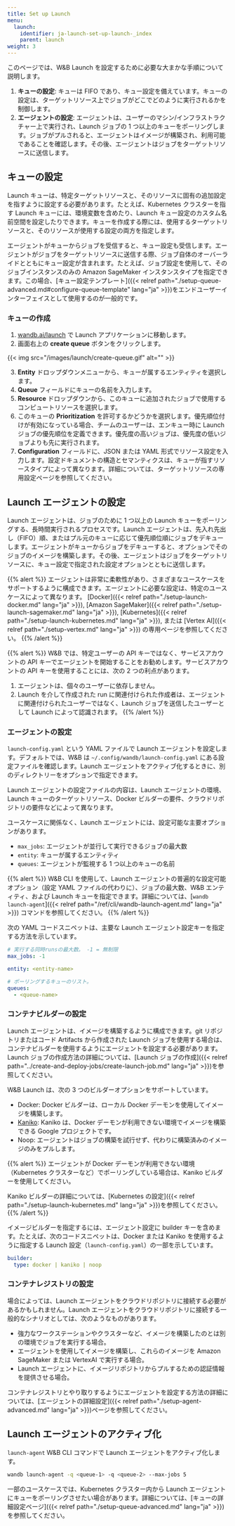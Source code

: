 ```yaml
---
title: Set up Launch
menu:
  launch:
    identifier: ja-launch-set-up-launch-_index
    parent: launch
weight: 3
---
```


このページでは、W&B Launch を設定するために必要な大まかな手順について説明します。

1. **キューの設定**: キューは FIFO であり、キュー設定を備えています。キューの設定は、ターゲットリソース上でジョブがどこでどのように実行されるかを制御します。
2. **エージェントの設定**: エージェントは、ユーザーのマシン/インフラストラクチャー上で実行され、Launch ジョブの 1 つ以上のキューをポーリングします。ジョブがプルされると、エージェントはイメージが構築され、利用可能であることを確認します。その後、エージェントはジョブをターゲットリソースに送信します。

## キューの設定
Launch キューは、特定ターゲットリソースと、そのリソースに固有の追加設定を指すように設定する必要があります。たとえば、Kubernetes クラスターを指す Launch キューには、環境変数を含めたり、Launch キュー設定のカスタム名前空間を設定したりできます。キューを作成する際には、使用するターゲットリソースと、そのリソースが使用する設定の両方を指定します。

エージェントがキューからジョブを受信すると、キュー設定も受信します。エージェントがジョブをターゲットリソースに送信する際、ジョブ自体のオーバーライドとともにキュー設定が含まれます。たとえば、ジョブ設定を使用して、そのジョブインスタンスのみの Amazon SageMaker インスタンスタイプを指定できます。この場合、[キュー設定テンプレート]({{< relref path="./setup-queue-advanced.md#configure-queue-template" lang="ja" >}})をエンドユーザーインターフェイスとして使用するのが一般的です。

### キューの作成
1. [wandb.ai/launch](https://wandb.ai/launch) で Launch アプリケーションに移動します。
2. 画面右上の **create queue** ボタンをクリックします。

{{< img src="/images/launch/create-queue.gif" alt="" >}}

3. **Entity** ドロップダウンメニューから、キューが属するエンティティを選択します。
4. **Queue** フィールドにキューの名前を入力します。
5. **Resource** ドロップダウンから、このキューに追加されたジョブで使用するコンピュートリソースを選択します。
6. このキューの **Prioritization** を許可するかどうかを選択します。優先順位付けが有効になっている場合、チームのユーザーは、エンキュー時に Launch ジョブの優先順位を定義できます。優先度の高いジョブは、優先度の低いジョブよりも先に実行されます。
7. **Configuration** フィールドに、JSON または YAML 形式でリソース設定を入力します。設定ドキュメントの構造とセマンティクスは、キューが指すリソースタイプによって異なります。詳細については、ターゲットリソースの専用設定ページを参照してください。

## Launch エージェントの設定
Launch エージェントは、ジョブのために 1 つ以上の Launch キューをポーリングする、長時間実行されるプロセスです。Launch エージェントは、先入れ先出し（FIFO）順、またはプル元のキューに応じて優先順位順にジョブをデキューします。エージェントがキューからジョブをデキューすると、オプションでそのジョブのイメージを構築します。その後、エージェントはジョブをターゲットリソースに、キュー設定で指定された設定オプションととも​​に送信します。

{{% alert %}}
エージェントは非常に柔軟性があり、さまざまなユースケースをサポートするように構成できます。エージェントに必要な設定は、特定のユースケースによって異なります。 [Docker]({{< relref path="./setup-launch-docker.md" lang="ja" >}}), [Amazon SageMaker]({{< relref path="./setup-launch-sagemaker.md" lang="ja" >}}), [Kubernetes]({{< relref path="./setup-launch-kubernetes.md" lang="ja" >}}), または [Vertex AI]({{< relref path="./setup-vertex.md" lang="ja" >}}) の専用ページを参照してください。
{{% /alert %}}

{{% alert %}}
W&B では、特定ユーザーの API キーではなく、サービスアカウントの API キーでエージェントを開始することをお勧めします。サービスアカウントの API キーを使用することには、次の 2 つの利点があります。
1. エージェントは、個々のユーザーに依存しません。
2. Launch を介して作成された run に関連付けられた作成者は、エージェントに関連付けられたユーザーではなく、Launch ジョブを送信したユーザーとして Launch によって認識されます。
{{% /alert %}}

### エージェントの設定
`launch-config.yaml` という YAML ファイルで Launch エージェントを設定します。デフォルトでは、W&B は `~/.config/wandb/launch-config.yaml` にある設定ファイルを確認します。Launch エージェントをアクティブ化するときに、別のディレクトリーをオプションで指定できます。

Launch エージェントの設定ファイルの内容は、Launch エージェントの環境、Launch キューのターゲットリソース、Docker ビルダーの要件、クラウドリポジトリの要件などによって異なります。

ユースケースに関係なく、Launch エージェントには、設定可能な主要オプションがあります。
* `max_jobs`: エージェントが並行して実行できるジョブの最大数
* `entity`: キューが属するエンティティ
* `queues`: エージェントが監視する 1 つ以上のキューの名前

{{% alert %}}
W&B CLI を使用して、Launch エージェントの普遍的な設定可能オプション（設定 YAML ファイルの代わりに）、ジョブの最大数、W&B エンティティ、および Launch キューを指定できます。詳細については、[`wandb launch-agent`]({{< relref path="/ref/cli/wandb-launch-agent.md" lang="ja" >}}) コマンドを参照してください。
{{% /alert %}}

次の YAML コードスニペットは、主要な Launch エージェント設定キーを指定する方法を示しています。

```yaml title="launch-config.yaml"
# 実行する同時runsの最大数。 -1 = 無制限
max_jobs: -1

entity: <entity-name>

# ポーリングするキューのリスト。
queues:
  - <queue-name>
```

### コンテナビルダーの設定
Launch エージェントは、イメージを構築するように構成できます。git リポジトリまたはコード Artifacts から作成された Launch ジョブを使用する場合は、コンテナビルダーを使用するようにエージェントを設定する必要があります。 Launch ジョブの作成方法の詳細については、[Launch ジョブの作成]({{< relref path="../create-and-deploy-jobs/create-launch-job.md" lang="ja" >}})を参照してください。

W&B Launch は、次の 3 つのビルダーオプションをサポートしています。

* Docker: Docker ビルダーは、ローカル Docker デーモンを使用してイメージを構築します。
* [Kaniko](https://github.com/GoogleContainerTools/kaniko): Kaniko は、Docker デーモンが利用できない環境でイメージを構築できる Google プロジェクトです。
* Noop: エージェントはジョブの構築を試行せず、代わりに構築済みのイメージのみをプルします。

{{% alert %}}
エージェントが Docker デーモンが利用できない環境（Kubernetes クラスターなど）でポーリングしている場合は、Kaniko ビルダーを使用してください。

Kaniko ビルダーの詳細については、[Kubernetes の設定]({{< relref path="./setup-launch-kubernetes.md" lang="ja" >}})を参照してください。
{{% /alert %}}

イメージビルダーを指定するには、エージェント設定に builder キーを含めます。たとえば、次のコードスニペットは、Docker または Kaniko を使用するように指定する Launch 設定（`launch-config.yaml`）の一部を示しています。

```yaml title="launch-config.yaml"
builder:
  type: docker | kaniko | noop
```

### コンテナレジストリの設定
場合によっては、Launch エージェントをクラウドリポジトリに接続する必要があるかもしれません。Launch エージェントをクラウドリポジトリに接続する一般的なシナリオとしては、次のようなものがあります。

* 強力なワークステーションやクラスターなど、イメージを構築したのとは別の環境でジョブを実行する場合。
* エージェントを使用してイメージを構築し、これらのイメージを Amazon SageMaker または VertexAI で実行する場合。
* Launch エージェントに、イメージリポジトリからプルするための認証情報を提供させる場合。

コンテナレジストリとやり取りするようにエージェントを設定する方法の詳細については、[エージェントの詳細設定]({{< relref path="./setup-agent-advanced.md" lang="ja" >}})ページを参照してください。

## Launch エージェントのアクティブ化
`launch-agent` W&B CLI コマンドで Launch エージェントをアクティブ化します。

```bash
wandb launch-agent -q <queue-1> -q <queue-2> --max-jobs 5
```

一部のユースケースでは、Kubernetes クラスター内から Launch エージェントにキューをポーリングさせたい場合があります。詳細については、[キューの詳細設定ページ]({{< relref path="./setup-queue-advanced.md" lang="ja" >}})を参照してください。

